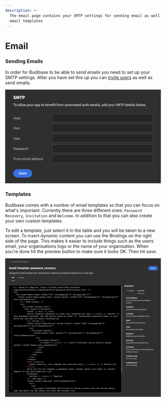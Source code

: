 ```yaml
---
description: >-
  The email page contains your SMTP settings for sending email as well as your
  email templates
---
```


# Email

### Sending Emails

In order for Budibase to be able to send emails you need to set up your SMTP settings. After you have set this up you can [invite users](user-management.md#adding-users) as well as send emails.

![](../.gitbook/assets/smtp.png)

### Templates

Budibase comes with a number of email templates so that you can focus on what's important. Currently there are three different ones: `Password Recovery`, `Invitation` and `Welcome`. In addition to that you can also create your own custom templates.

To edit a template, just select it in the table and you will be taken to a new screen. To insert dynamic content you can use the Bindings on the right side of the page. This makes it easier to include things such as the users email, your organisations logo or the name of your organisation. When you're done hit the preview button to make sure it looks OK. Then hit save.

![Template screen](../.gitbook/assets/templates.png)





